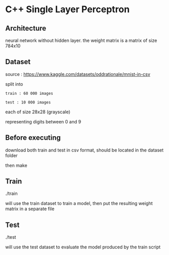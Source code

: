 # C++ Single Layer Perceptron

## Architecture
neural network without hidden layer. the weight matrix is a matrix of size 784x10


## Dataset
source : https://www.kaggle.com/datasets/oddrationale/mnist-in-csv

split into 

	train : 60 000 images 

	test : 10 000 images

each of size 28x28 (grayscale)

representing digits between 0 and 9

## Before executing
download both train and test in csv format, should be located in the dataset folder 

then make

## Train

./train

will use the train dataset to train a model, then put the resulting weight matrix in a separate file

## Test

./test

will use the test dataset to evaluate the model produced by the train script

